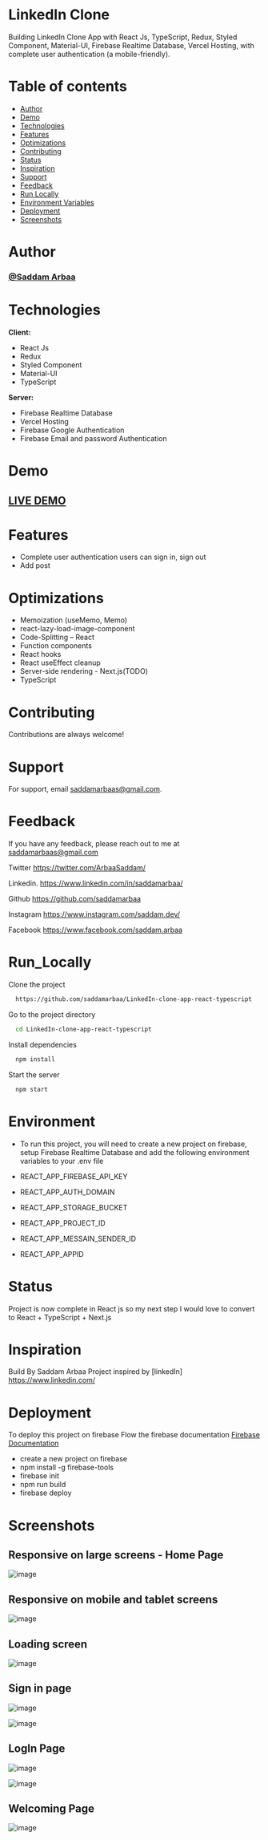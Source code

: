 # LinkedIn Clone

Building LinkedIn Clone App with React Js, TypeScript, Redux, Styled Component,
Material-UI, Firebase Realtime Database, Vercel Hosting,
with complete user authentication (a mobile-friendly).

# Table of contents

- [Author](#Author)
- [Demo](#Demo)
- [Technologies](#Technologies)
- [Features](#Features)
- [Optimizations](#Optimizations)
- [Contributing](#Contributing)
- [Status](#status)
- [Inspiration](#inspiration)
- [Support](#Support)
- [Feedback](#Feedback)
- [Run Locally](#Run_Locally)
- [Environment Variables](#Environment)
- [Deployment](#Deployment)
- [Screenshots](#Screenshots)

# Author

### <a href="https://github.com/saddamarbaa">@Saddam Arbaa</a>

# Technologies

**Client:**

- React Js
- Redux
- Styled Component
- Material-UI
- TypeScript

**Server:**

- Firebase Realtime Database
- Vercel Hosting
- Firebase Google Authentication
- Firebase Email and password Authentication

# Demo

## <a href="https://linkedin-clone-app-by-saddam.web.app/">LIVE DEMO</a>

# Features

- Complete user authentication users can sign in, sign out
- Add post

# Optimizations

- Memoization (useMemo, Memo)
- react-lazy-load-image-component
- Code-Splitting – React
- Function components
- React hooks
- React useEffect cleanup
- Server-side rendering - Next.js(TODO)
- TypeScript

# Contributing

Contributions are always welcome!

# Support

For support, email saddamarbaas@gmail.com.

# Feedback

If you have any feedback, please reach out to me at saddamarbaas@gmail.com

Twitter
https://twitter.com/ArbaaSaddam/

Linkedin.
https://www.linkedin.com/in/saddamarbaa/

Github
https://github.com/saddamarbaa

Instagram
https://www.instagram.com/saddam.dev/

Facebook
https://www.facebook.com/saddam.arbaa

# Run_Locally

Clone the project

```bash
  https://github.com/saddamarbaa/LinkedIn-clone-app-react-typescript
```

Go to the project directory

```bash
  cd LinkedIn-clone-app-react-typescript
```

Install dependencies

```bash
  npm install
```

Start the server

```bash
  npm start


```

# Environment

- To run this project, you will need to create a new project on firebase, setup Firebase Realtime Database and add the following environment variables to your .env file

- REACT_APP_FIREBASE_API_KEY
- REACT_APP_AUTH_DOMAIN
- REACT_APP_STORAGE_BUCKET
- REACT_APP_PROJECT_ID
- REACT_APP_MESSAIN_SENDER_ID
- REACT_APP_APPID

# Status

Project is now complete in React js so my next step I would love to convert to React + TypeScript + Next.js

# Inspiration

Build By Saddam Arbaa Project inspired by [linkedIn] https://www.linkedin.com/

# Deployment

To deploy this project on firebase Flow the firebase documentation <a href="https://firebase.google.com/docs">Firebase Documentation</a>

- create a new project on firebase
- npm install -g firebase-tools
- firebase init
- npm run build
- firebase deploy

# Screenshots

## Responsive on large screens - Home Page

![image](https://user-images.githubusercontent.com/51326421/176983604-da9965c6-4cad-4d3c-8a38-75d67471c70b.png)

## Responsive on mobile and tablet screens

![image](https://user-images.githubusercontent.com/51326421/176983621-8cacc724-03bb-4e75-b00d-13cb81277d67.png)

## Loading screen

![image](https://user-images.githubusercontent.com/51326421/176983781-b2dc2a1b-ff9e-4b85-97b4-2c44d92aeff8.png)

## Sign in page

![image](https://user-images.githubusercontent.com/51326421/176983699-fcd9cbbb-7bc4-4e0b-ac8c-e4d71e6f8119.png)

![image](https://user-images.githubusercontent.com/51326421/176983709-f8c94795-3952-47ec-96bf-e5a4ca81afaa.png)

## LogIn Page

![image](https://user-images.githubusercontent.com/51326421/176983730-1a229a63-8de7-4c71-a77b-1dc8f245084f.png)

![image](https://user-images.githubusercontent.com/51326421/176983743-36e6f01c-ef2f-4cc2-87b4-c73acca6a124.png)

## Welcoming Page

![image](https://user-images.githubusercontent.com/51326421/128429995-55619601-d721-4ecf-acd2-1b815c9ed253.png)
